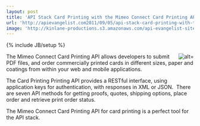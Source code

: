 ```yaml
---
layout: post
title: 'API Stack Card Printing with the Mimeo Connect Card Printing API'
url: 'http://apievangelist.com2011/09/05/api-stack-card-printing-with-the-mimeo-connect-card-printing-api/'
image: 'http://kinlane-productions.s3.amazonaws.com/api-evangelist-site/blog/card-sample-image.png'
---
```

{% include JB/setup %}
<p>
     <img src="http://kinlane-productions.s3.amazonaws.com/mimeo/card-sample-image.png" alt=" alt=" align="right" />The Mimeo Connect Card Printing API allows developers to submit PDF files, and order commercially printed cards in different sizes, paper and coatings from within your web and mobile applications.
</p>
<p>
     The Card Printing Printing API provides a RESTful interface, using application keys for authentication, with responses in XML or JSON.  There are seven API methods for getting proofs, quotes, shipping options, place order and retrieve print order status.
</p>
<p>
     The Mimeo Connect Card Printing API for card printing is a perfect tool for the API stack.
</p>

